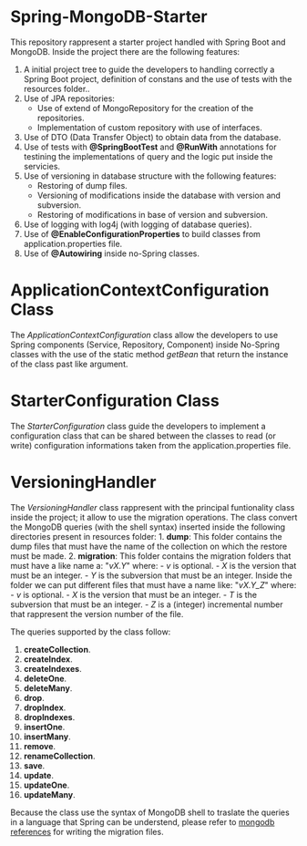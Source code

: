 # Spring-MongoDB-Starter

This repository rappresent a starter project handled with Spring Boot and MongoDB.
Inside the project there are the following features:

1. A initial project tree to guide the developers to handling correctly a Spring Boot project, definition of constans and the use of tests with the resources folder..
2. Use of JPA repositories:
    - Use of extend of MongoRepository for the creation of the repositories.
    - Implementation of custom repository with use of interfaces.
3. Use of DTO (Data Transfer Object) to obtain data from the database.
4. Use of tests with <b>@SpringBootTest</b> and <b>@RunWith</b> annotations for testining the implementations of query and the logic put inside the servicies.
5. Use of versioning in database structure with the following features:
    - Restoring of dump files.
    - Versioning of modifications inside the database with version and subversion.
    - Restoring of modifications in base of version and subversion.
6. Use of logging with log4j (with logging of database queries).
7. Use of <b>@EnableConfigurationProperties</b> to build classes from application.properties file.
8. Use of <b>@Autowiring</b> inside no-Spring classes.

<h1>ApplicationContextConfiguration Class</h1>
The <i>ApplicationContextConfiguration</i> class allow the developers to use Spring components (Service, Repository, Component) inside No-Spring classes
with the use of the static method <i>getBean</i> that return the instance of the class past like argument.

<h1>StarterConfiguration Class</h1>
The <i>StarterConfiguration</i> class guide the developers to implement a configuration class that can be shared between the classes to read (or write) configuration informations taken from the application.properties file.

<h1>VersioningHandler</h1>
The <i>VersioningHandler</i> class rappresent with the principal funtionality class inside the project; it allow to use the migration operations. The class convert the MongoDB queries (with the shell syntax) inserted inside the following directories present in resources folder:
1. <b>dump</b>: This folder contains the dump files that must have the name of the collection on which the restore must be made.
2. <b>migration</b>: This folder contains the migration folders that must have a like name a: "<i>vX.Y</i>" where:
    - <i>v</i> is optional.
    - <i>X</i> is the version that must be an integer.
    - <i>Y</i> is the subversion that must be an integer.
  Inside the folder we can put different files that must have a name like: "<i>vX.Y_Z</i>" where:
    - <i>v</i> is optional.
    - <i>X</i> is the version that must be an integer.
    - <i>T</i> is the subversion that must be an integer.
    - <i>Z</i> is a (integer) incremental number that rappresent the version number of the file.

The queries supported by the class follow:
1. <b>createCollection</b>.
2. <b>createIndex</b>.
3. <b>createIndexes</b>.
4. <b>deleteOne</b>.
5. <b>deleteMany</b>.
6. <b>drop</b>.
7. <b>dropIndex</b>.
8. <b>dropIndexes</b>.
9. <b>insertOne</b>.
10. <b>insertMany</b>.
11. <b>remove</b>.
12. <b>renameCollection</b>.
13. <b>save</b>.
14. <b>update</b>.
15. <b>updateOne</b>.
16. <b>updateMany</b>.

Because the class use the syntax of MongoDB shell to traslate the queries in a language that Spring can be understend, please refer to <a href="https://docs.mongodb.com/manual/reference/method/js-collection/">mongodb references</a> 
for writing the migration files.
